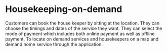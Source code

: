# Housekeeping-on-demand
Customers  can book the house keeper by sitting at the location. They can choose the  timings and dates of the service they want. They can select the mode of payment which includes both online payment as well as offline payment.   To locate on demand services and housekeepers on a map and demand home service through the application.
